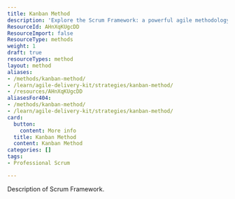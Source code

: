 ```yaml
---
title: Kanban Method
description: 'Explore the Scrum Framework: a powerful agile methodology that enhances team collaboration, boosts productivity, and delivers value through iterative progress.'
ResourceId: AHnXqKUgcDD
ResourceImport: false
ResourceType: methods
weight: 1
draft: true
resourceTypes: method
layout: method
aliases:
- /methods/kanban-method/
- /learn/agile-delivery-kit/strategies/kanban-method/
- /resources/AHnXqKUgcDD
aliasesFor404:
- /methods/kanban-method/
- /learn/agile-delivery-kit/strategies/kanban-method/
card:
  button:
    content: More info
  title: Kanban Method
  content: Kanban Method
categories: []
tags:
- Professional Scrum

---
```

Description of Scrum Framework.
